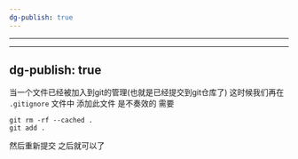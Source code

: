 ```yaml
---
dg-publish: true
---
```


---
---
dg-publish: true
---


当一个文件已经被加入到git的管理(也就是已经提交到git仓库了)  这时候我们再在 `.gitignore` 文件中 添加此文件 是不奏效的 需要 
```
git rm -rf --cached .
git add .
```

然后重新提交 之后就可以了